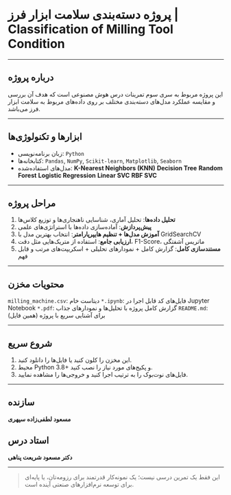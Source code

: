 #  پروژه دسته‌بندی سلامت ابزار فرز | Classification of Milling Tool Condition


---

##  درباره پروژه

این پروژه مربوط به سری سوم تمرینات درس هوش مصنوعی است که هدف آن بررسی و مقایسه عملکرد مدل‌های دسته‌بندی مختلف بر روی داده‌های مربوط به سلامت ابزار فرز می‌باشد.

---

##  ابزارها و تکنولوژی‌ها

- زبان برنامه‌نویسی: `Python`
- کتابخانه‌ها: `Pandas`, `NumPy`, `Scikit-learn`, `Matplotlib`, `Seaborn`
- مدل‌های استفاده‌شده:
**K-Nearest Neighbors (KNN)**
**Decision Tree**
**Random Forest**
**Logistic Regression**
**Linear SVC**
**RBF SVC**

---

##  مراحل پروژه

1. **تحلیل داده‌ها**: تحلیل آماری، شناسایی ناهنجاری‌ها و توزیع کلاس‌ها  
2. **پیش‌پردازش**: آماده‌سازی داده‌ها با استراتژی‌های علمی  
3. **آموزش مدل‌ها + تنظیم هایپرپارامتر**: انتخاب بهترین مدل با GridSearchCV  
4. **ارزیابی جامع**: استفاده از متریک‌هایی مثل دقت، F1-Score، ماتریس آشفتگی  
5. **مستندسازی کامل**: گزارش کامل + نمودارهای تحلیلی + اسکریپت‌های مرتب و قابل فهم

---

##  محتویات مخزن

`milling_machine.csv`: دیتاست خام
`*.ipynb`: فایل‌های کد قابل اجرا در Jupyter Notebook
`*.pdf`: گزارش کامل پروژه با تحلیل‌ها و نمودارهای جذاب
`README.md`: (همین فایل) برای آشنایی سریع با پروژه

---

##  شروع سریع

1. این مخزن را کلون کنید یا فایل‌ها را دانلود کنید.
2. محیط Python 3.8+ و پکیج‌های مورد نیاز را نصب کنید.
3. فایل‌های نوت‌بوک را به ترتیب اجرا کنید و خروجی‌ها را مشاهده نمایید.

---

##  سازنده

**مسعود لطفی‌زاده سپهری**  


##  استاد درس

**دکتر مسعود شریعت پناهی**  




---

> این فقط یک تمرین درسی نیست؛ یک نمونه‌کار قدرتمند برای رزومه‌تان، یا پایه‌ای برای توسعه نرم‌افزارهای صنعتی آینده است.
